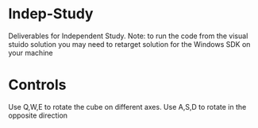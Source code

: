 # Indep-Study
Deliverables for Independent Study. Note: to run the code from the visual stuido solution you may need to retarget solution for the Windows SDK on your machine

# Controls
Use Q,W,E to rotate the cube on different axes. Use A,S,D to rotate in the opposite direction
